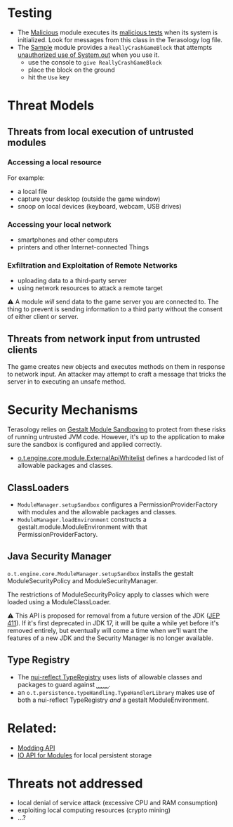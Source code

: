 # Testing

* The [Malicious] module executes its [malicious tests] when its system is initialized. Look for messages from this class in the Terasology log file.
* The [Sample] module provides a `ReallyCrashGameBlock` that attempts [unauthorized use of System.out](https://github.com/Terasology/Sample/blob/develop/src/main/java/org/terasology/sample/crash/CrashGameBlockSystem.java) when you use it.
  - use the console to `give ReallyCrashGameBlock`
  - place the block on the ground
  - hit the `Use` key

[Malicious]: https://github.com/Terasology/Malicious
[malicious tests]: https://github.com/Terasology/Malicious/blob/develop/src/main/java/org/terasology/maliciousUsageTests/MaliciousTestSystem.java
[Sample]: https://github.com/Terasology/Sample


# Threat Models

## Threats from local execution of untrusted modules

### Accessing a local resource

For example:
* a local file
* capture your desktop (outside the game window)
* snoop on local devices (keyboard, webcam, USB drives)


### Accessing your local network
* smartphones and other computers
* printers and other Internet-connected Things


### Exfiltration and Exploitation of Remote Networks
* uploading data to a third-party server
* using network resources to attack a remote target

⚠ A module _will_ send data to the game server you are connected to. The thing to prevent is sending information to a third party without the consent of either client or server.


## Threats from network input from untrusted clients

The game creates new objects and executes methods on them in response to network input. An attacker may attempt to craft a message that tricks the server in to executing an unsafe method.


# Security Mechanisms

Terasology relies on [Gestalt Module Sandboxing](https://github.com/MovingBlocks/gestalt/wiki/Module%20Sandboxing) to protect from these risks of running untrusted JVM code. However, it's up to the application to make sure the sandbox is configured and applied correctly.

* [o.t.engine.core.module.ExternalApiWhitelist](https://github.com/MovingBlocks/Terasology/blob/develop/engine/src/main/java/org/terasology/engine/core/module/ExternalApiWhitelist.java) defines a hardcoded list of allowable packages and classes.

## ClassLoaders

* `ModuleManager.setupSandbox` configures a PermissionProviderFactory with modules and the allowable packages and classes.
* `ModuleManager.loadEnvironment` constructs a gestalt.module.ModuleEnvironment with that PermissionProviderFactory.


## Java Security Manager

`o.t.engine.core.ModuleManager.setupSandbox` installs the gestalt ModuleSecurityPolicy and ModuleSecurityManager.

The restrictions of ModuleSecurityPolicy apply to classes which were loaded using a ModuleClassLoader.

⚠ This API is proposed for removal from a future version of the JDK ([JEP 411]). If it's first deprecated in JDK 17, it will be quite a while yet before it's removed entirely, but eventually will come a time when we'll want the features of a new JDK and the Security Manager is no longer available.

[JEP 411]: https://openjdk.java.net/jeps/411 "JEP 411: Deprecate the Security Manager for Removal"


## Type Registry

* The [nui-reflect TypeRegistry](https://github.com/MovingBlocks/TeraNUI/blob/ff5ec35083520d8bb986f410fda482ea6bb5ca93/nui-reflect/src/main/java/org/terasology/reflection/TypeRegistry.java#L73) uses lists of allowable classes and packages to guard against ⎵⎵⎵⎵⎵.
* an `o.t.persistence.typeHandling.TypeHandlerLibrary` makes use of both a nui-reflect TypeRegistry _and_ a gestalt ModuleEnvironment.


# Related:
* [Modding API](Modding-API.md)
* [IO API for Modules](IO-API-for-Modules.md) for local persistent storage


# Threats not addressed

* local denial of service attack (excessive CPU and RAM consumption)
* exploiting local computing resources (crypto mining)
* …?
